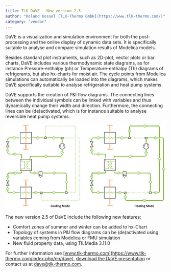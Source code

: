```yaml
---
title: TLK DaVE - New version 2.5
author: "Roland Kossel [TLK-Thermo GmbH](https://www.tlk-thermo.com/)"
category: "vendor"
---
```


DaVE is a visualization and simulation environment for both the post-processing and the online display of dynamic data sets. It is specifically suitable to analyse and compare simulation results of Modelica models.

Besides standard plot instruments, such as 2D-plot, vector plots or bar charts, DaVE includes various thermodynamic state diagrams, as for instance Pressure-enthalpy (ph) or Temperature-enthalpy (Th) diagrams of refrigerants, but also hx-charts for moist air. The cycle points from Modelica simulations can automatically be loaded into the diagrams, which makes DaVE specifically suitable to analyse refrigeration and heat pump systems.

DaVE supports the creation of P&I flow diagrams. The connecting lines between the individual symbols can be linked with variables and thus dynamically change their width and direction. Furthermore, the connecting lines can be (de)activated, which is for instance suitable to analyse reversible heat pump systems.

![Example of a reversible heat pump configuration in DaVE](tlk-dave-22-01.jpg 'Example of a reversible heat pump configuration in DaVE')

The new version 2.5 of DaVE include the following new features:
 - Comfort zones of summer and winter can be added to hx-Chart
 - Topology of systems in P&I flow diagrams can be (de)activated using variables coming from Modelica or FMU simulation
 - New fluid property data, using TILMedia 3.11.0


For further information see [www.tlk-thermo.com](https://www.tlk-thermo.com/index.php/en/dave), [download the DaVE presentation](https://www.tlk-thermo.com/images/tlk/content/presentations/DaVE_EN_2020_September.pdf) or contact us at [dave@tlk-thermo.com](mailto:dave@tlk-thermo.com).
